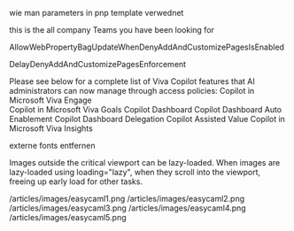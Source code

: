 
wie man parameters in pnp template verwednet


this is the all company Teams you have been looking for




AllowWebPropertyBagUpdateWhenDenyAddAndCustomizePagesIsEnabled

DelayDenyAddAndCustomizePagesEnforcement




Please see below for a complete list of Viva Copilot features that AI administrators can now manage through access policies:
Copilot in Microsoft Viva Engage  
Copilot in Microsoft Viva Goals
Copilot Dashboard
Copilot Dashboard Auto Enablement
Copilot Dashboard Delegation
Copilot Assisted Value
Copilot in Microsoft Viva Insights




externe fonts entfernen


Images outside the critical viewport can be lazy-loaded.
When images are lazy-loaded using loading="lazy", when they scroll into the viewport, freeing up early load for other tasks.

/articles/images/easycaml1.png
/articles/images/easycaml2.png
/articles/images/easycaml3.png
/articles/images/easycaml4.png
/articles/images/easycaml5.png